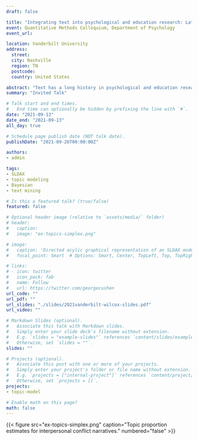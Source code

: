```yaml
---
draft: false

title: "Integrating text into psychological and education research: Latent variable modeling and applications"
event: Quantitative Methods Colloquium, Department of Psychology
event_url: 

location: Vanderbilt University
address:
  street:
  city: Nashville
  region: TN
  postcode:
  country: United States

abstract: "Text has a long history in psychological and education research, but appropriate quantitative methods are surprisingly underdeveloped. In this talk, I introduce a latent variable measurement modeling framework for text, topic modeling, that has been recently applied in psychology and education. Researchers have tried to link these latent variables (topics) from text to other measures in a regression framework using a two-stage approach. Two-stage approaches with latent variable models, however, can be problematic. I will discuss a new model I developed that addresses this research gap by extending supervised topic modeling to incorporate covariates and latent topics to model an outcome. I will describe a Bayesian estimation algorithm and R package to fit the proposed model. I will also present results from a simulation study evaluating the two-stage approach and the proposed model. Finally, I will demonstrate this approach in a study of emotional dysregulation and interpersonal conflict in the context of nonsuicidal self-injury."
summary: "Invited Talk"

# Talk start and end times.
#   End time can optionally be hidden by prefixing the line with `#`.
date: "2021-09-13"
date_end: "2021-09-13"
all_day: true

# Schedule page publish date (NOT talk date).
publishDate: "2021-09-26T00:00:00Z"

authors:
- admin

tags:
- SLDAX
- topic modeling
- Bayesian
- text mining

# Is this a featured talk? (true/false)
featured: false

# Optional header image (relative to `assets/media/` folder)
# header:
#   caption:
#   image: "ex-topics-simplex.png"

# image:
#   caption: 'Directed acylic graphical representation of an SLDAX model with a Gaussian outcome.'
#   focal_point: Smart  # Options: Smart, Center, TopLeft, Top, TopRight, Left, Right, BottomLeft, Bottom, BottomRight

# links:
# - icon: twitter
#   icon_pack: fab
#   name: Follow
#   url: https://twitter.com/georgecushen
url_code: ""
url_pdf: ""
url_slides: "./slides/2021vanderbilt-wilcox-slides.pdf"
url_video: ""

# Markdown Slides (optional).
#   Associate this talk with Markdown slides.
#   Simply enter your slide deck's filename without extension.
#   E.g. `slides = "example-slides"` references `content/slides/example-slides.md`.
#   Otherwise, set `slides = ""`.
slides: ""

# Projects (optional).
#   Associate this post with one or more of your projects.
#   Simply enter your project's folder or file name without extension.
#   E.g. `projects = ["internal-project"]` references `content/project/deep-learning/index.md`.
#   Otherwise, set `projects = []`.
projects:
- topic-model

# Enable math on this page?
math: false
---
```


{{< figure src="ex-topics-simplex.png" caption="Topic proportion estimates for interpersonal conflict narratives." numbered="false" >}}
